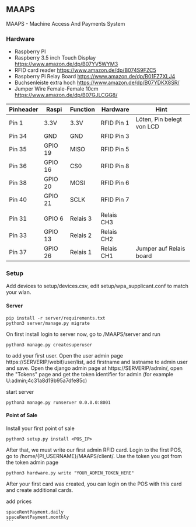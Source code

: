 ## MAAPS

MAAPS - Machine Access And Payments System

### Hardware

- Raspberry PI
- Raspberry 3.5 inch Touch Display https://www.amazon.de/dp/B07YV5WYM3
- RFID card reader https://www.amazon.de/dp/B074S9FZC5
- Raspberry Pi Relay Board https://www.amazon.de/dp/B01FZ7XLJ4
- Buchsenleiste extra hoch https://www.amazon.de/dp/B07YDKX8SR/
- Jumper Wire Female-Female 10cm https://www.amazon.de/dp/B07GJLCGG8/

| Pinheader  | Raspi    | Function | Hardware    | Hint |
|------------|----------|----------|-------------|------|
| Pin 1      | 3.3V     | 3.3V     | RFID Pin 1  | Löten, Pin belegt von LCD |
| Pin 34     | GND      | GND      | RFID Pin 3  |      |
| Pin 35     | GPIO 19  | MISO     | RFID Pin 5  |      |
| Pin 36     | GPIO 16  | CS0      | RFID Pin 8  |      |
| Pin 38     | GPIO 20  | MOSI     | RFID Pin 6  |      |
| Pin 40     | GPIO 21  | SCLK     | RFID Pin 7  |      |
|            |          |          |             |      |
| Pin 31     | GPIO  6  | Relais 3 | Relais CH3  |      |
| Pin 33     | GPIO 13  | Relais 2 | Relais CH2  |      |
| Pin 37     | GPIO 26  | Relais 1 | Relais CH1  | Jumper auf Relais board |


### Setup

Add devices to setup/devices.csv, edit setup/wpa_supplicant.conf to match your wlan.

#### Server
```
pip install -r server/requirements.txt
python3 server/manage.py migrate
```

On first install login to server now, go to /MAAPS/server and run
```
python3 manage.py createsuperuser 
```

to add your first user. 
Open the user admin page https://SERVERIP/webif/user/list, add firstname and lastname to admin user and save.
Open the django admin page at https://SERVERIP/admin/, open the "Tokens" page and get the token identifier for admin (for example U:admin;4c31a8d19b95a7dfe85c)

start server
```
python3 manage.py runserver 0.0.0.0:8001 
```


#### Point of Sale
Install your first point of sale
```
python3 setup.py install <POS_IP>
```
After that, we must write our first admin RFID card. 
Login to the first POS, go to /home/{PI_USERNAME}/MAAPS/client/. 
Use the token you got from the token admin page
```
python3 hardware.py write "YOUR_ADMIN_TOKEN_HERE" 
```
After your first card was created, you can login on the POS with this card and create additional cards.


add prices
``````
spaceRentPayment.daily
spaceRentPayment.monthly
```

